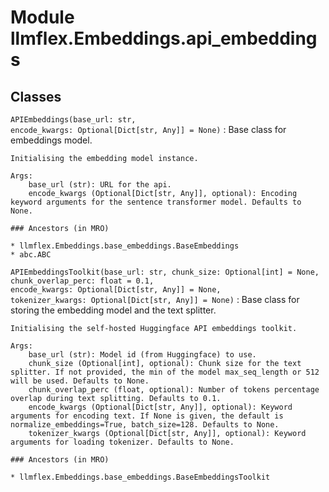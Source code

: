 Module llmflex.Embeddings.api_embeddings
========================================

Classes
-------

`APIEmbeddings(base_url: str, encode_kwargs: Optional[Dict[str, Any]] = None)`
:   Base class for embeddings model.
        
    
    Initialising the embedding model instance.
    
    Args:
        base_url (str): URL for the api.
        encode_kwargs (Optional[Dict[str, Any]], optional): Encoding keyword arguments for the sentence transformer model. Defaults to None.

    ### Ancestors (in MRO)

    * llmflex.Embeddings.base_embeddings.BaseEmbeddings
    * abc.ABC

`APIEmbeddingsToolkit(base_url: str, chunk_size: Optional[int] = None, chunk_overlap_perc: float = 0.1, encode_kwargs: Optional[Dict[str, Any]] = None, tokenizer_kwargs: Optional[Dict[str, Any]] = None)`
:   Base class for storing the embedding model and the text splitter.
        
    
    Initialising the self-hosted Huggingface API embeddings toolkit.
    
    Args:
        base_url (str): Model id (from Huggingface) to use.
        chunk_size (Optional[int], optional): Chunk size for the text splitter. If not provided, the min of the model max_seq_length or 512 will be used. Defaults to None.
        chunk_overlap_perc (float, optional): Number of tokens percentage overlap during text splitting. Defaults to 0.1.
        encode_kwargs (Optional[Dict[str, Any]], optional): Keyword arguments for encoding text. If None is given, the default is normalize_embeddings=True, batch_size=128. Defaults to None.
        tokenizer_kwargs (Optional[Dict[str, Any]], optional): Keyword arguments for loading tokenizer. Defaults to None.

    ### Ancestors (in MRO)

    * llmflex.Embeddings.base_embeddings.BaseEmbeddingsToolkit
